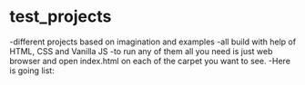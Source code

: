 # test_projects
-different projects based on imagination and examples
-all build with help of HTML, CSS and Vanilla JS
-to run any of them all you need is just web browser and open index.html on each of the carpet you want to see.
-Here is going list: 
